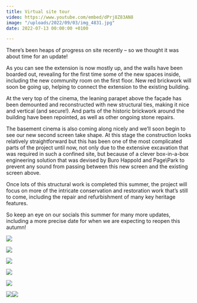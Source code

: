 ```yaml
---
title: Virtual site tour
video: https://www.youtube.com/embed/dPrj8Z83AN8
image: "/uploads/2022/09/03/img_4831.jpg"
date: 2022-07-13 00:00:00 +0100

---
```

There’s been heaps of progress on site recently – so we thought it was about time for an update!

As you can see the extension is now mostly up, and the walls have been boarded out, revealing for the first time some of the new spaces inside, including the new community room on the first floor. New red brickwork will soon be going up, helping to connect the extension to the existing building.

At the very top of the cinema, the leaning parapet above the façade has been demounted and reconstructed with new structural ties, making it nice and vertical (and secure!). And parts of the historic brickwork around the building have been repointed, as well as other ongoing stone repairs.

The basement cinema is also coming along nicely and we’ll soon begin to see our new second screen take shape. At this stage the construction looks relatively straightforward but this has been one of the most complicated parts of the project until now, not only due to the extensive excavation that was required in such a confined site, but because of a clever box-in-a-box engineering solution that was devised by Buro Happold and Page\\Park to prevent any sound from passing between this new screen and the existing screen above.

Once lots of this structural work is completed this summer, the project will focus on more of the intricate conservation and restoration work that’s still to come, including the repair and refurbishment of many key heritage features.

So keep an eye on our socials this summer for many more updates, including a more precise date for when we are expecting to reopen this autumn!

![](/uploads/2022/09/03/img_4831.jpg)

![](/uploads/2022/09/03/img_4803.jpg)

![](/uploads/2022/09/03/img_4763.jpg)

![](/uploads/2022/09/03/img_1455.jpg)

![](/uploads/2022/09/03/img_8721.jpg)

![](/uploads/2022/09/03/img_4790.jpg)![](/uploads/2022/09/03/img_8803-2.jpg)